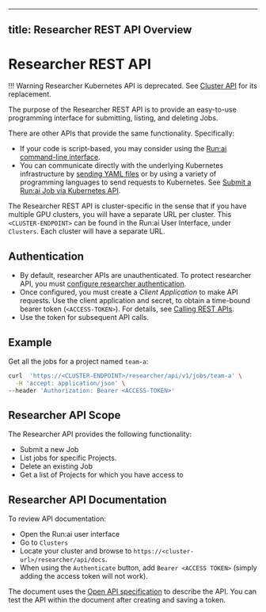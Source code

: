 
---
title: Researcher REST API Overview
---
# Researcher REST API


!!! Warning
    Researcher Kubernetes API is deprecated. See [Cluster API](../../cluster-api/workload-overview-dev.md) for its replacement.
    
    
The purpose of the Researcher REST API is to provide an easy-to-use programming interface for submitting, listing, and deleting Jobs. 

There are other APIs that provide the same functionality. Specifically:

* If your code is script-based, you may consider using the [Run:ai command-line interface](../../../Researcher/cli-reference/introduction.md).
* You can communicate directly with the underlying Kubernetes infrastructure by [sending YAML files](../k8s-api/launch-job-via-yaml.md) or by using a variety of programming languages to send requests to Kubernetes. See [Submit a Run:ai Job via Kubernetes API](../k8s-api/launch-job-via-kubernetes-api.md).

The Researcher REST API is cluster-specific in the sense that if you have multiple GPU clusters, you will have a separate URL per cluster.
This `<CLUSTER-ENDPOINT>` can be found in the Run:ai User Interface, under `Clusters`. Each cluster will have a separate URL.


## Authentication

* By default, researcher APIs are unauthenticated. To protect researcher API, you must [configure researcher authentication](../../../admin/runai-setup/authentication/researcher-authentication.md).
* Once configured, you must create a _Client Application_ to make API requests. Use the client application and secret, to obtain a time-bound bearer token (`<ACCESS-TOKEN>`). For details, see [Calling REST APIs](../../rest-auth.md).
* Use the token for subsequent API calls. 

## Example

Get all the jobs for a project named `team-a`: 

``` bash
curl  'https://<CLUSTER-ENDPOINT>/researcher/api/v1/jobs/team-a' \
  -H 'accept: application/json' \
--header 'Authorization: Bearer <ACCESS-TOKEN>' 
```


## Researcher API Scope

The Researcher API provides the following functionality:

* Submit a new Job
* List jobs for specific Projects.
* Delete an existing Job
* Get a list of Projects for which you have access to


##  Researcher API Documentation

To review API documentation:

* Open the Run:ai user interface
* Go to `Clusters`
* Locate your cluster and browse to `https://<cluster-url>/researcher/api/docs`.
* When using the `Authenticate` button, add `Bearer <ACCESS TOKEN>` (simply adding the access token will not work).

The document uses the [Open API specification](https://swagger.io/specification/) to describe the API. You can test the API within the document after creating and saving a token.
